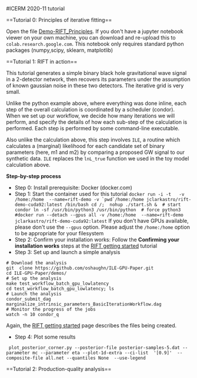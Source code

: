 #ICERM 2020-11 tutorial


==Tutorial 0: Principles of iterative fitting==

Open the file [Demo-RIFT_Principles](Demo-RIFT_Principles.ipynb).  If you don't have a jupyter notebook viewer on your own machine, 
you can download and re-upload this to ``colab.research.google.com``.  This notebook only requires standard python packages (numpy,scipy, sklearn, matplotlib)


==Tutorial 1: RIFT in action==

This tutorial generates a simple binary black hole gravitational wave signal in a 2-detector network,
then recovers its parameters under the assumption of known gaussian noise in these two detectors.
The iterative grid is very small.

Unlike the python example above, where everything was done inline, each step of the overall calculation is coordinated by a scheduler (condor).  
When we set up our workflow, we decide how many iterations we will perform, and specify the details of how each sub-step of the calculation is performed.
Each step is performed by some command-line executable.

Also unlike the calculation above, this step involves ``ILE``, a routine which calculates a (marginal) likelihood for each candidate set of binary parameters (here, m1 and m2) by comparing a proposed GW signal to our synthetic data.    ``ILE`` replaces the ``lnL_true`` function we used in the toy model calculation above.


**Step-by-step process**
* Step 0: Install prerequisite: Docker (docker.com)
* Step 1: Start the container used for this tutorial
``
 docker run -i -t   -v /home:/home  --name=rift-demo -v `pwd`/home:/home jclarkastro/rift-demo-cuda92:latest /bin/bash
 cd /;  nohup ./start.sh &  # start condor
 ln -sf /usr/bin/python3 /usr/bin/python  # force python3
#docker run --detach --gpus all -v /home:/home  --name=rift-demo jclarkastro/rift-demo-cuda92:latest
``
If you don't have GPUs available, please don't use the ``--gpus`` option.  Please adjust the ``/home:/home`` option to be appropriate for your filesystem
* Step 2: Confirm your installation works: Follow the **Confirming your installation works** steps at the [RIFT getting started](https://github.com/oshaughn/research-projects-RIT/blob/master/GETTING_STARTED.md) tutorial
* Step 3: Set up and launch a simple analysis
```
# Download the analysis
git  clone https://github.com/oshaughn/ILE-GPU-Paper.git
cd ILE-GPU-Paper/demos/
# Set up the analysis
make test_workflow_batch_gpu_lowlatency
cd test_workflow_batch_gpu_lowlatency; ls
# Launch the analysis
condor_submit_dag marginalize_intrinsic_parameters_BasicIterationWorkflow.dag
# Monitor the progress of the jobs
watch -n 10 condor_q
```
Again, the [RIFT getting started](https://github.com/oshaughn/research-projects-RIT/blob/master/GETTING_STARTED.md) page describes the files being created.
* Step 4: Plot some results
```
 plot_posterior_corner.py --posterior-file posterior-samples-5.dat --parameter mc --parameter eta --plot-1d-extra --ci-list  '[0.9]'  --composite-file all.net --quantiles None  --use-legend 
```


==Tutorial 2: Production-quality analysis==
